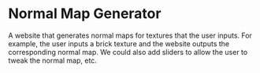 # Normal Map Generator

A website that generates normal maps for textures that the user inputs. For example, the user inputs a brick texture and the website outputs the corresponding normal map. We could also add sliders to allow the user to tweak the normal map, etc.